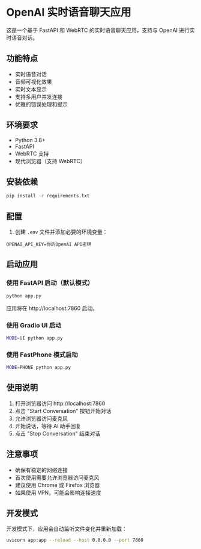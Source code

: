# OpenAI 实时语音聊天应用

这是一个基于 FastAPI 和 WebRTC 的实时语音聊天应用，支持与 OpenAI 进行实时语音对话。

## 功能特点

- 实时语音对话
- 音频可视化效果
- 实时文本显示
- 支持多用户并发连接
- 优雅的错误处理和提示

## 环境要求

- Python 3.8+
- FastAPI
- WebRTC 支持
- 现代浏览器（支持 WebRTC）

## 安装依赖

```bash
pip install -r requirements.txt
```

## 配置

1. 创建 `.env` 文件并添加必要的环境变量：

```env
OPENAI_API_KEY=你的OpenAI API密钥
```

## 启动应用

### 使用 FastAPI 启动（默认模式）

```bash
python app.py
```

应用将在 http://localhost:7860 启动。

### 使用 Gradio UI 启动

```bash
MODE=UI python app.py
```

### 使用 FastPhone 模式启动

```bash
MODE=PHONE python app.py
```

## 使用说明

1. 打开浏览器访问 http://localhost:7860
2. 点击 "Start Conversation" 按钮开始对话
3. 允许浏览器访问麦克风
4. 开始说话，等待 AI 助手回复
5. 点击 "Stop Conversation" 结束对话

## 注意事项

- 确保有稳定的网络连接
- 首次使用需要允许浏览器访问麦克风
- 建议使用 Chrome 或 Firefox 浏览器
- 如果使用 VPN，可能会影响连接速度

## 开发模式

开发模式下，应用会自动监听文件变化并重新加载：

```bash
uvicorn app:app --reload --host 0.0.0.0 --port 7860
```
